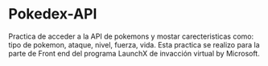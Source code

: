 # Pokedex-API
Practica de acceder a la API de pokemons y mostar carecteristicas como: tipo de pokemon, ataque, nivel, fuerza, vida.
Esta practica se realizo para la parte de Front end del programa LaunchX de invacción virtual by Microsoft.
